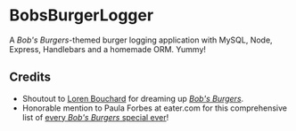 # BobsBurgerLogger
A *Bob's Burgers*-themed burger logging application with MySQL, Node, Express, Handlebars and a homemade ORM. Yummy!

## Credits
* Shoutout to [Loren Bouchard](https://en.wikipedia.org/wiki/Loren_Bouchard) for dreaming up [*Bob's Burgers*](https://en.wikipedia.org/wiki/Bob%27s_Burgers).
* Honorable mention to Paula Forbes at eater.com for this comprehensive list of [every *Bob's Burgers* special ever](https://www.eater.com/2011/4/27/6684143/every-burger-special-ever-from-bobs-burgers)!
